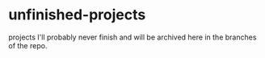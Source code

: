 # unfinished-projects
projects I'll probably never finish and will be archived here in the branches of the repo.
